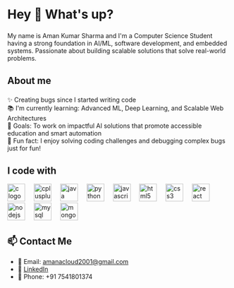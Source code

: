 <h1 align="left">Hey 👋 What's up?</h1>

###

<p align="left">My name is Aman Kumar Sharma and I'm a Computer Science Student having a strong foundation in AI/ML, software development, and embedded systems. Passionate about building scalable solutions that solve real-world problems.</p>

###

<h2 align="left">About me</h2>

###

<p align="left">✨ Creating bugs since I started writing code<br>
📚 I'm currently learning: Advanced ML, Deep Learning, and Scalable Web Architectures<br>
🎯 Goals: To work on impactful AI solutions that promote accessible education and smart automation<br>
🎲 Fun fact: I enjoy solving coding challenges and debugging complex bugs just for fun!</p>



###

<h2 align="left">I code with</h2>

<div align="left">
  <img src="https://cdn.jsdelivr.net/gh/devicons/devicon/icons/c/c-original.svg" height="40" alt="c logo" />
  <img width="12" />
  <img src="https://cdn.jsdelivr.net/gh/devicons/devicon/icons/cplusplus/cplusplus-original.svg" height="40" alt="cplusplus logo" />
  <img width="12" />
  <img src="https://cdn.jsdelivr.net/gh/devicons/devicon/icons/java/java-original.svg" height="40" alt="java logo" />
  <img width="12" />
  <img src="https://cdn.jsdelivr.net/gh/devicons/devicon/icons/python/python-original.svg" height="40" alt="python logo" />
  <img width="12" />
  <img src="https://cdn.jsdelivr.net/gh/devicons/devicon/icons/javascript/javascript-original.svg" height="40" alt="javascript logo" />
  <img width="12" />
  <img src="https://cdn.jsdelivr.net/gh/devicons/devicon/icons/html5/html5-original.svg" height="40" alt="html5 logo" />
  <img width="12" />
  <img src="https://cdn.jsdelivr.net/gh/devicons/devicon/icons/css3/css3-original.svg" height="40" alt="css3 logo" />
  <img width="12" />
  <img src="https://cdn.jsdelivr.net/gh/devicons/devicon/icons/react/react-original.svg" height="40" alt="react logo" />
  <img width="12" />
  <img src="https://cdn.jsdelivr.net/gh/devicons/devicon/icons/nodejs/nodejs-original.svg" height="40" alt="nodejs logo" />
  <img width="12" />
  <img src="https://cdn.jsdelivr.net/gh/devicons/devicon/icons/mysql/mysql-original.svg" height="40" alt="mysql logo" />
  <img width="12" />
  <img src="https://cdn.jsdelivr.net/gh/devicons/devicon/icons/mongodb/mongodb-original.svg" height="40" alt="mongodb logo" />
</div>


###

<h2 align="left">📫 Contact Me</h2>

- 📧 Email: amanacloud2001@gmail.com  
- 🔗 [LinkedIn](https://www.linkedin.com/in/aman245002)  
- 📱 Phone: +91 7541801374

